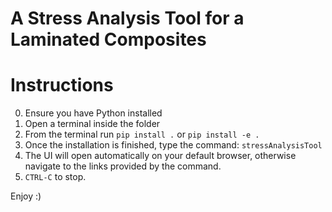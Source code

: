 # A Stress Analysis Tool for a Laminated Composites

# Instructions

0. Ensure you have Python installed
2. Open a terminal inside the folder
3. From the terminal run `pip install .` or `pip install -e .`
4. Once the installation is finished, type the command:
`stressAnalysisTool`
5. The UI will open automatically on your default browser, otherwise navigate to the links provided by the command.
6. `CTRL-C` to stop.


Enjoy :)
